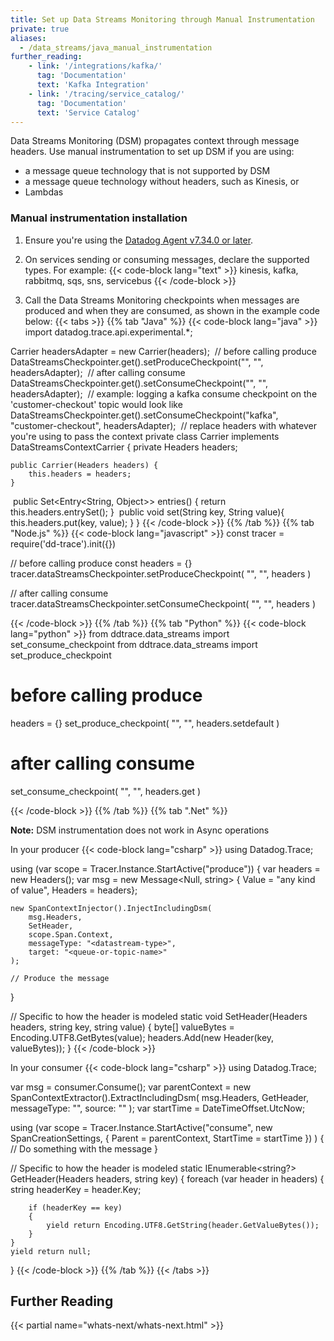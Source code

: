 ```yaml
---
title: Set up Data Streams Monitoring through Manual Instrumentation
private: true
aliases:
  - /data_streams/java_manual_instrumentation
further_reading:
    - link: '/integrations/kafka/'
      tag: 'Documentation'
      text: 'Kafka Integration'
    - link: '/tracing/service_catalog/'
      tag: 'Documentation'
      text: 'Service Catalog'
---
```


Data Streams Monitoring (DSM) propagates context through message headers. Use manual instrumentation to set up DSM if you are using:
- a message queue technology that is not supported by DSM
- a message queue technology without headers, such as Kinesis, or
- Lambdas

### Manual instrumentation installation

1. Ensure you're using the [Datadog Agent v7.34.0 or later][1].

2. On services sending or consuming messages, declare the supported types. For example:
{{< code-block lang="text" >}}
kinesis, kafka, rabbitmq, sqs, sns, servicebus
{{< /code-block >}}

3. Call the Data Streams Monitoring checkpoints when messages are produced and when they are consumed, as shown in the example code below:
{{< tabs >}}
{{% tab "Java" %}}
{{< code-block lang="java" >}}
import datadog.trace.api.experimental.*;

​Carrier headersAdapter = new Carrier(headers);
​
// before calling produce
DataStreamsCheckpointer.get().setProduceCheckpoint("<datastream-type>", "<queue-or-topic-name>", headersAdapter);
​
// after calling consume
DataStreamsCheckpointer.get().setConsumeCheckpoint("<datastream-type>", "<queue-or-topic-name>", headersAdapter);
​
// example: logging a kafka consume checkpoint on the 'customer-checkout' topic would look like
DataStreamsCheckpointer.get().setConsumeCheckpoint("kafka", "customer-checkout", headersAdapter);
​
// replace headers with whatever you're using to pass the context
private class Carrier implements DataStreamsContextCarrier {
	private Headers headers;
	
	public Carrier(Headers headers) {
		this.headers = headers;
	}
​
	public Set<Entry<String, Object>> entries() {
		return this.headers.entrySet();
	}
​
	public void set(String key, String value){
		this.headers.put(key, value);
	}
}
{{< /code-block >}}
{{% /tab %}}
{{% tab "Node.js" %}}
{{< code-block lang="javascript" >}}
const tracer = require('dd-trace').init({})

// before calling produce
const headers = {}
tracer.dataStreamsCheckpointer.setProduceCheckpoint(
"<datastream-type>", "<queue-name>", headers
)

// after calling consume
tracer.dataStreamsCheckpointer.setConsumeCheckpoint(
"<datastream-type>", "<queue-name>", headers
)

{{< /code-block >}}
{{% /tab %}}
{{% tab "Python" %}}
{{< code-block lang="python" >}}
from ddtrace.data_streams import set_consume_checkpoint
from ddtrace.data_streams import set_produce_checkpoint

# before calling produce
headers = {}
set_produce_checkpoint(
"<datastream-type>", "<datastream-name>", headers.setdefault
)

# after calling consume
set_consume_checkpoint(
"<datastream-type>", "<datastream-name>", headers.get
)

{{< /code-block >}}
{{% /tab %}}
{{% tab ".Net" %}}
<div class="alert alert-warning">
  <strong>Note:</strong> DSM instrumentation does not work in Async operations
</div>

In your producer
{{< code-block lang="csharp" >}}
using Datadog.Trace;

using (var scope = Tracer.Instance.StartActive("produce"))
{
    var headers = new Headers();
    var msg = new Message<Null, string> { Value = "any kind of value", Headers = headers};

    new SpanContextInjector().InjectIncludingDsm(
        msg.Headers,
        SetHeader,
        scope.Span.Context,
        messageType: "<datastream-type>",
        target: "<queue-or-topic-name>"
    );

    // Produce the message
}

// Specific to how the header is modeled
static void SetHeader(Headers headers, string key, string value)
{
    byte[] valueBytes = Encoding.UTF8.GetBytes(value);
    headers.Add(new Header(key, valueBytes));
}
{{< /code-block >}}

In your consumer
{{< code-block lang="csharp" >}}
using Datadog.Trace;

var msg = consumer.Consume();
var parentContext = new SpanContextExtractor().ExtractIncludingDsm(
    msg.Headers,
    GetHeader,
    messageType: "<datastream-type>",
    source: "<queue-or-topic-name>"
);
var startTime = DateTimeOffset.UtcNow;

using (var scope = Tracer.Instance.StartActive("consume",
       new SpanCreationSettings,
       {
           Parent = parentContext,
           StartTime = startTime
       })
)
{
    // Do something with the message
}

// Specific to how the header is modeled
static IEnumerable<string?> GetHeader(Headers headers, string key)
{
    foreach (var header in headers)
    {
        string headerKey = header.Key;

        if (headerKey == key)
        {
            yield return Encoding.UTF8.GetString(header.GetValueBytes());
        }
    }
    yield return null;
}
{{< /code-block >}}
{{% /tab %}}
{{< /tabs >}}
## Further Reading

{{< partial name="whats-next/whats-next.html" >}}

[1]: /agent
[2]: /tracing/trace_collection/dd_libraries/java/
[3]: https://pypi.org/project/confluent-kafka/
[4]: https://docs.aws.amazon.com/AWSSimpleQueueService/latest/SQSDeveloperGuide/sqs-message-metadata.html
[5]: /agent/remote_config/?tab=configurationyamlfile#enabling-remote-configuration

